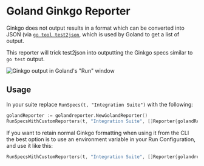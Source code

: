 # Goland Ginkgo Reporter

Ginkgo does not output results in a format which can be converted into JSON 
(via [`go tool test2json`](https://golang.org/cmd/test2json/), which is used by
Goland to get a list of output.

This reporter will trick test2json into outputting the Ginkgo specs similar to
`go test` output.

![Ginkgo output in Goland's "Run" window](https://gist.githubusercontent.com/SemanticallyNull/19215f014f3ef0db3c3cd0b46da4d929/raw/18801f7f19a26ea19ba48a1c95d5e068396f7dd7/image1.png)

## Usage

In your suite replace `RunSpecs(t, "Integration Suite")` with the following:

```go
golandReporter := golandreporter.NewGolandReporter()
RunSpecsWithCustomReporters(t, "Integration Suite", []Reporter{golandReporter})
```

If you want to retain normal Ginkgo formatting when using it from the CLI the
best option is to use an environment variable in your Run Configuration, and
use it like this:

```go
RunSpecsWithCustomReporters(t, "Integration Suite", []Reporter{golandreporter.NewAutoGolandReporter})
```


